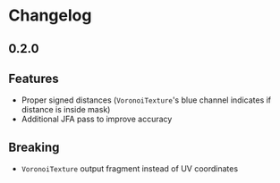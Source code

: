 # Changelog

## 0.2.0

## Features
- Proper signed distances (`VoronoiTexture`'s blue channel indicates if distance is inside mask)
- Additional JFA pass to improve accuracy

## Breaking
- `VoronoiTexture` output fragment instead of UV coordinates
